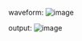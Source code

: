 waveform:
![image](https://github.com/Shivakumar-17/Electronic-Voting-Machine/assets/136796176/ef65b61a-1ada-4279-84db-4649179a07a6)

 output:
![image](https://github.com/Shivakumar-17/Electronic-Voting-Machine/assets/136796176/d796841d-c7b9-4228-8af0-31c531a5c533)

